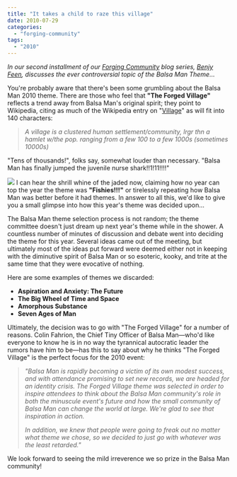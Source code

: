 ```yaml
---
title: "It takes a child to raze this village"
date: 2010-07-29
categories: 
  - "forging-community"
tags: 
  - "2010"
---
```


_In our second installment of our [Forging Community](http://balsaman.org/category/forging-community/) blog series,_ [_Benjy Feen_](http://twitter.com/benjyfeen)_, discusses the ever controversial topic of the Balsa Man Theme…_

You're probably aware that there's been some grumbling about the Balsa Man 2010 theme. There are those who feel that **"The Forged Village"** reflects a trend away from Balsa Man's original spirit; they point to Wikipedia, citing as much of the Wikipedia entry on "[Village](http://en.wikipedia.org/wiki/Village)" as will fit into 140 characters:

> _A village is a clustered human settlement/community, lrgr thn a hamlet w/the pop. ranging from a few 100 to a few 1000s (sometimes 10000s)_

"Tens of thousands!", folks say, somewhat louder than necessary. "Balsa Man has finally jumped the juvenile nurse shark!!1!11!!!!"

[![](/images/3891565499_0f8819c85b.jpg)](http://www.flickr.com/photos/benjyfeen/3891565499/in/set-72157622264245476/) I can hear the shrill whine of the jaded now, claiming how no year can top the year the theme was **"Fishies!!!"** or tirelessly repeating how Balsa Man was better before it had themes. In answer to all this, we'd like to give you a small glimpse into how this year's theme was decided upon…

The Balsa Man theme selection process is not random; the theme committee doesn't just dream up next year's theme while in the shower. A countless number of minutes of discussion and debate went into deciding the theme for this year. Several ideas came out of the meeting, but ultimately most of the ideas put forward were deemed either not in keeping with the diminutive spirit of Balsa Man or so esoteric, kooky, and trite at the same time that they were evocative of nothing.

Here are some examples of themes we discarded:

- **Aspiration and Anxiety: The Future**
- **The Big Wheel of Time and Space**
- **Amorphous Substance**
- **Seven Ages of Man**

Ultimately, the decision was to go with "The Forged Village" for a number of reasons. Colin Fahrion, the Chief Tiny Officer of Balsa Man—who'd like everyone to know he is in no way the tyrannical autocratic leader the rumors have him to be—has this to say about why he thinks "The Forged Village" is the perfect focus for the 2010 event:

> _"Balsa Man is rapidly becoming a victim of its own modest success, and with attendance promising to set new records, we are headed for an identity crisis. The Forged Village theme was selected in order to inspire attendees to think about the Balsa Man community's role in both the minuscule event's future and how the small community of Balsa Man can change the world at large. We're glad to see that inspiration in action._
> 
> _In addition, we knew that people were going to freak out no matter what theme we chose, so we decided to just go with whatever was the least retarded."_

We look forward to seeing the mild irreverence we so prize in the Balsa Man community!

